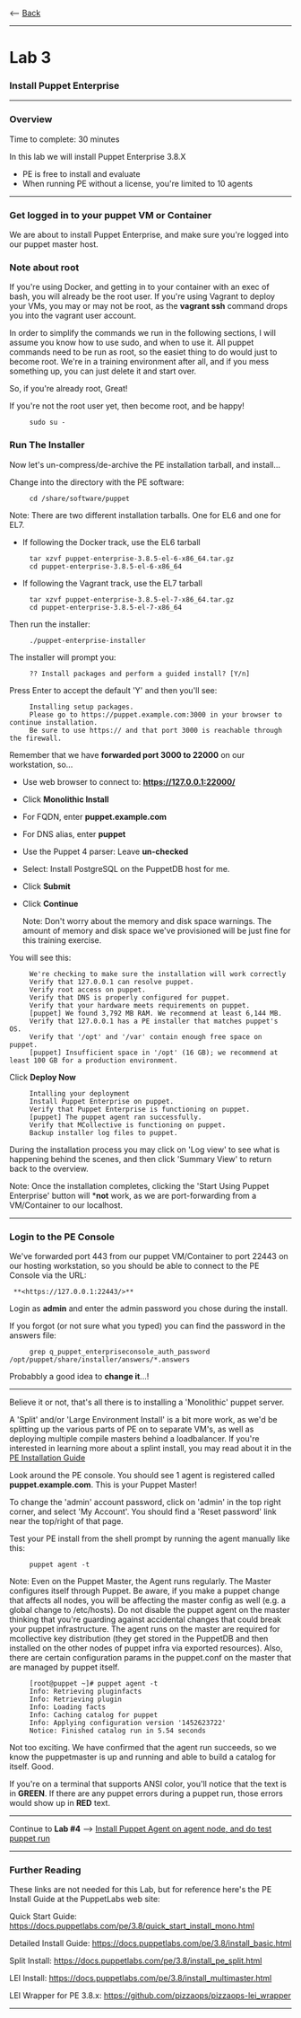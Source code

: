 <-- [Back](../README.md#labs)

---
# Lab 3 #
### Install Puppet Enterprise ###
---

### Overview ###

Time to complete:  30 minutes

In this lab we will install Puppet Enterprise 3.8.X

* PE is free to install and evaluate
* When running PE without a license, you're limited to 10 agents

---

### Get logged in to your puppet VM or Container ###

We are about to install Puppet Enterprise, and make sure you're
logged into our puppet master host.

### Note about root ###

If you're using Docker, and getting in to your container with an exec of bash,
you will already be the root user.  If you're using Vagrant to deploy your VMs,
you may or may not be root, as the **vagrant ssh** command drops you into the
vagrant user account.

In order to simplify the commands we run in the following sections, I will assume
you know how to use sudo, and when to use it.  All puppet commands need to be run
as root, so the easiet thing to do would just to become root.  We're in a training
environment after all, and if you mess something up, you can just delete it and
start over.

So, if you're already root, Great!

If you're not the root user yet, then become root, and be happy!

```
     sudo su -
```

### Run The Installer ###

Now let's un-compress/de-archive the PE installation tarball, and install...

Change into the directory with the PE software:

```shell
     cd /share/software/puppet
```
Note:  There are two different installation tarballs.  One for EL6 and one for EL7.

* If following the Docker track, use the EL6 tarball

```
     tar xzvf puppet-enterprise-3.8.5-el-6-x86_64.tar.gz
     cd puppet-enterprise-3.8.5-el-6-x86_64
```

* If following the Vagrant track, use the EL7 tarball
```
     tar xzvf puppet-enterprise-3.8.5-el-7-x86_64.tar.gz
     cd puppet-enterprise-3.8.5-el-7-x86_64
```

Then run the installer:

```
     ./puppet-enterprise-installer
```

The installer will prompt you:

```
     ?? Install packages and perform a guided install? [Y/n]
```

Press Enter to accept the default 'Y' and then you'll see:

```
     Installing setup packages.
     Please go to https://puppet.example.com:3000 in your browser to continue installation.
     Be sure to use https:// and that port 3000 is reachable through the firewall.
```

Remember that we have **forwarded port 3000 to 22000** on our workstation, so...

* Use web browser to connect to: **<https://127.0.0.1:22000/>**
* Click **Monolithic Install**
* For FQDN, enter **puppet.example.com**
* For DNS alias, enter **puppet**
* Use the Puppet 4 parser:  Leave **un-checked**
* Select: Install PostgreSQL on the PuppetDB host for me.
* Click **Submit**
* Click **Continue**

    Note:  Don't worry about the memory and disk space warnings.  The amount of memory and disk space we've provisioned will be just fine for this training exercise.

You will see this:

```
     We're checking to make sure the installation will work correctly
     Verify that 127.0.0.1 can resolve puppet.
     Verify root access on puppet.
     Verify that DNS is properly configured for puppet.
     Verify that your hardware meets requirements on puppet.
     [puppet] We found 3,792 MB RAM. We recommend at least 6,144 MB.
     Verify that 127.0.0.1 has a PE installer that matches puppet's OS.
     Verify that '/opt' and '/var' contain enough free space on puppet.
     [puppet] Insufficient space in '/opt' (16 GB); we recommend at least 100 GB for a production environment.
```

Click **Deploy Now**

```
     Intalling your deployment
     Install Puppet Enterprise on puppet.
     Verify that Puppet Enterprise is functioning on puppet.
     [puppet] The puppet agent ran successfully.
     Verify that MCollective is functioning on puppet.
     Backup installer log files to puppet.
```

During the installation process you may click on 'Log view' to see what is
happening behind the scenes, and then click 'Summary View' to return back to
the overview.

Note:  Once the installation completes, clicking the 'Start Using Puppet
Enterprise' button will ***not** work, as we are port-forwarding from a
VM/Container to our localhost.

---

### Login to the PE Console ###

We've forwarded port 443 from our puppet VM/Container to port 22443 on our hosting workstation, so you should be able to connect to the PE Console via the URL:

     **<https://127.0.0.1:22443/>**

Login as **admin** and enter the admin password you chose during the install.

If you forgot (or not sure what you typed) you can find the password in the answers file:

```
     grep q_puppet_enterpriseconsole_auth_password /opt/puppet/share/installer/answers/*.answers
```

Probabbly a good idea to **change it**...!

---

Believe it or not, that's all there is to installing a 'Monolithic' puppet
server.

A 'Split' and/or 'Large Environment Install' is a bit more work, as we'd be
splitting up the various parts of PE on to separate VM's, as well as deploying
multiple compile masters behind a loadbalancer.  If you're interested
in learning more about a splint install, you may read about it in the
[PE Installation Guide](https://docs.puppetlabs.com/pe/3.8/install_pe_split.html)

Look around the PE console.  You should see 1 agent is registered called **puppet.example.com**.  This is your Puppet Master!

To change the 'admin' account password, click on 'admin' in the top right corner, and select 'My Account'.  You should
find a 'Reset password' link near the top/right of that page.

Test your PE install from the shell prompt by running the agent manually like this:

```
     puppet agent -t
```

Note:  Even on the Puppet Master, the Agent runs regularly.  The Master configures itself through Puppet.  Be aware, if you make
a puppet change that affects all nodes, you will be affecting the master config as well (e.g. a global change to /etc/hosts).
Do not disable the puppet agent on the master thinking that you're guarding against accidental changes that could break your
puppet infrastructure.  The agent runs on the master are required for mcollective key distribution (they get stored in the PuppetDB
and then installed on the other nodes of puppet infra via exported resources).  Also, there are certain configuration params
in the puppet.conf on the master that are managed by puppet itself.


```shell
     [root@puppet ~]# puppet agent -t
     Info: Retrieving pluginfacts
     Info: Retrieving plugin
     Info: Loading facts
     Info: Caching catalog for puppet
     Info: Applying configuration version '1452623722'
     Notice: Finished catalog run in 5.54 seconds
```

Not too exciting.  We have confirmed that the agent run succeeds, so we know the puppetmaster is up and running and able
to build a catalog for itself. Good.

If you're on a terminal that supports ANSI color, you'll notice that the text
is in **GREEN**.  If there are any puppet errors during a puppet run, those errors
would show up in **RED** text.

---

Continue to **Lab #4** --> [Install Puppet Agent on agent node, and do test puppet run](04-Install-Puppet-Agent.md#lab-4)

---

### Further Reading ###

These links are not needed for this Lab, but for reference here's the PE Install Guide at the PuppetLabs web site:

Quick Start Guide:  <https://docs.puppetlabs.com/pe/3.8/quick_start_install_mono.html>

Detailed Install Guide:  <https://docs.puppetlabs.com/pe/3.8/install_basic.html>

Split Install:   <https://docs.puppetlabs.com/pe/3.8/install_pe_split.html>

LEI Install:   <https://docs.puppetlabs.com/pe/3.8/install_multimaster.html>

LEI Wrapper for PE 3.8.x:  <https://github.com/pizzaops/pizzaops-lei_wrapper>

---

